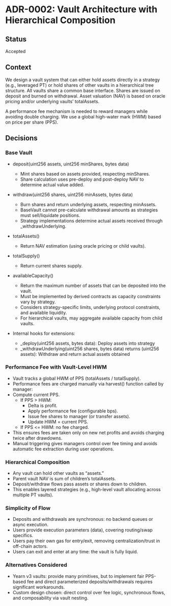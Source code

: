# ADR-0002: Vault Architecture with Hierarchical Composition

## Status
Accepted

## Context

We design a vault system that can either hold assets directly in a strategy (e.g., leveraged PT) or hold shares of other vaults in a hierarchical tree structure. All vaults share a common base interface. Shares are issued on deposit and burned on withdrawal. Asset valuation (NAV) is based on oracle pricing and/or underlying vaults’ totalAssets.

A performance fee mechanism is needed to reward managers while avoiding double charging. We use a global high-water mark (HWM) based on price per share (PPS).

## Decisions

### Base Vault
- deposit(uint256 assets, uint256 minShares, bytes data)
  - Mint shares based on assets provided, respecting minShares.
  - Share calculation uses pre-deploy and post-deploy NAV to determine actual value added.
- withdraw(uint256 shares, uint256 minAssets, bytes data)
  - Burn shares and return underlying assets, respecting minAssets.
  - BaseVault cannot pre-calculate withdrawal amounts as strategies must sell/liquidate positions.
  - Strategy implementations determine actual assets received through _withdrawUnderlying.

- totalAssets()
  - Return NAV estimation (using oracle pricing or child vaults).
- totalSupply()
  - Return current shares supply.
- availableCapacity()
  - Return the maximum number of assets that can be deposited into the vault.
  - Must be implemented by derived contracts as capacity constraints vary by strategy.
  - Considers strategy-specific limits, underlying protocol constraints, and available liquidity.
  - For hierarchical vaults, may aggregate available capacity from child vaults.
- Internal hooks for extensions:
  - _deploy(uint256 assets, bytes data): Deploy assets into strategy
  - _withdrawUnderlying(uint256 shares, bytes data) returns (uint256 assets): Withdraw and return actual assets obtained

### Performance Fee with Vault-Level HWM
- Vault tracks a global HWM of PPS (totalAssets / totalSupply).
- Performance fees are charged manually via harvest() function called by manager:
- Compute current PPS.
  - If PPS > HWM:
    - Delta is profit.
    - Apply performance fee (configurable bps).
    - Issue fee shares to manager (or transfer assets).
    - Update HWM = current PPS.
  - If PPS <= HWM: no fee charged.
- This ensures fees are taken only on new net profits and avoids charging twice after drawdowns.
- Manual triggering gives managers control over fee timing and avoids automatic fee extraction during user operations.

### Hierarchical Composition
- Any vault can hold other vaults as “assets.”
- Parent vault NAV is sum of children’s totalAssets.
- Deposit/withdraw flows pass assets or shares down to children.
- This enables layered strategies (e.g., high-level vault allocating across multiple PT vaults).

### Simplicity of Flow
- Deposits and withdrawals are synchronous: no backend queues or async execution.
- Users provide execution parameters (data), covering routing/swap specifics.
- Users pay their own gas for entry/exit, removing centralization/trust in off-chain actors.
- Users can exit and enter at any time: the vault is fully liquid.

### Alternatives Considered
- Yearn v3 vaults: provide many primitives, but to implement fair PPS-based fee and direct parameterized deposits/withdrawals requires significant workarounds.
- Custom design chosen: direct control over fee logic, synchronous flows, and composability via vault nesting.
